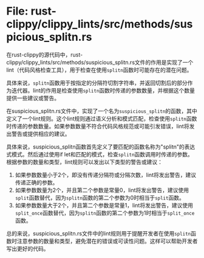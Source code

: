 # File: rust-clippy/clippy_lints/src/methods/suspicious_splitn.rs

在rust-clippy的源代码中，rust-clippy/clippy_lints/src/methods/suspicious_splitn.rs文件的作用是实现了一个lint（代码风格检查工具），用于检查在使用`splitn`函数时可能存在的潜在问题。

具体来说，`splitn`函数用于按指定的分隔符切割字符串，并返回切割后的部分作为迭代器。lint的作用是检查使用`splitn`函数时传递的参数数量，并根据这个数量提供一些建议或警告。

在suspicious_splitn.rs文件中，实现了一个名为`suspicious_splitn`的函数，其中定义了一个lint规则。这个lint规则通过语义分析和模式匹配，检查使用`splitn`函数时传递的参数数量。如果参数数量不符合代码风格规范或可能引发错误，lint将发出警告或提供相应的建议。

具体来说，suspicious_splitn函数首先定义了要匹配的函数名称为"splitn"的表达式模式。然后通过使用if let和匹配的模式，检查`splitn`函数调用时传递的参数。根据参数的数量和类型，lint规则可以发出以下类型的警告或建议：

1. 如果参数数量小于2个，即没有传递分隔符或分隔次数，lint将发出警告，建议传递正确的参数。
2. 如果参数数量为2个，并且第二个参数是常量0，lint将发出警告，建议使用`split`函数替代，因为`splitn`函数的第二个参数为0时相当于`split`函数。
3. 如果参数数量大于2个，并且第二个参数是常量1，lint将发出警告，建议使用`split_once`函数替代，因为`splitn`函数的第二个参数为1时相当于`split_once`函数。

总的来说，suspicious_splitn.rs文件中的lint规则用于提醒开发者在使用`splitn`函数时注意参数的数量和类型，避免潜在的错误或可读性问题。这样可以帮助开发者写出更好的代码。

